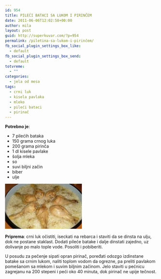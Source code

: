 ```yaml
---
id: 954
title: PILEĆI BATACI SA LUKOM I PIRINČEM
date: 2011-06-06T12:02:58+00:00
author: mila
layout: post
guid: http://superkuvar.com/?p=954
permalink: /piletina-sa-lukom-i-pirinčem/
fb_social_plugin_settings_box_like:
  - default
fb_social_plugin_settings_box_send:
  - default
totvreme:
  - ""
categories:
  - jela od mesa
tags:
  - crni luk
  - kisela pavlaka
  - mleko
  - pileći bataci
  - pirinač
---
```

**Potrebno je**:

  * 7 pilećih bataka
  * 150 grama crnog luka
  * 200 grama pirinča
  * 1 dl kisele pavlake
  * šolja mleka
  * so
  * suvi biljni začin
  * biber
  * ulje

<img class="alignnone size-full wp-image-956" title="piletinaspirincem" src="/wp-content/uploads/2011/06/piletinaspirincem-e1307361739355.jpg" alt="" width="254" height="149" /> 

**Priprema**: crni luk očistiti, iseckati na rebarca i staviti da se dinsta na ulju, dok ne postane staklast. Dodati pileće batake i dalje dinstati zajedno, uz dolivanje po malo tople vode. Posoliti i pobiberiti.

U posudu za pečenje sipati opran pirinač, poređati odozgo izdinstane batake sa crnim lukom, naliti toplom vodom da ogrezne, pa preliti pavlakom pomešanom sa mlekom i suvim biljnim začinom. Jelo staviti u pećnicu zagrejanu na 200 stepeni i peći oko 40 minuta, dok pirinač ne upije tečnost.